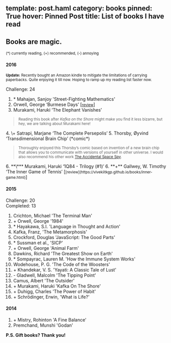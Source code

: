 template: post.haml
category: books
pinned: True
hover: Pinned Post
title: List of books I have read
---
Books are magic.
---

<small>(\*) currently reading, (+) recommended, (-) annoying</small>

#### 2016

<small>

<b>Update:</b> Recently bought an Amazon kindle to mitigate the limitations of
carrying paperbacks. Quite enjoying it till now. Hoping to ramp up my reading
list faster now.
<br>
</small>

Challenge: 24

1. \* Mahajan, Sanjoy 'Street-Fighting Mathematics'
2. Orwell, George ‘Burmese Days’ [<small>[review](https://vivekiitkgp.github.io/books/burmese-days.html)</small>]
3. Murakami, Haruki ‘The Elephant Vanishes’ <br>
  <blockquote>
  <small> Reading this book after <i> Kafka on the Shore </i> might make you
  find it less bizarre, but hey, we are talking about Murakami here!</small>
  </blockquote>
4. \+ Satrapi, Marjane ‘The Complete Persepolis’
5. Thorsby, Øyvind ‘Transdimensional Brain Chip’ (*comic*)<br>
  <blockquote>
  <small> Thoroughly enjoyed this Thorsby’s comic based on invention of a new
  brain chip that allows you to communicate with versions of yourself in other
  universe. I would also recommend his other work <a
  href="http://spacespy.thecomicseries.com/Mycomics/"> The Accidental Space
  Spy</a>.</small>
  </blockquote>
6. **\*** Murakami, Haruki ‘1Q84 - Trilogy (#1)’
6. **+** Gallwey, W. Timothy ‘The Inner Game of Tennis’ [<small>[review](https://vivekiitkgp.github.io/books/inner-game.html)</small>]

#### 2015

Challenge: 20 <br>
Completed: 13

1. Crichton, Michael 'The Terminal Man'
2. \+ Orwell, George '1984'
3. \* Hayakawa, S.I. 'Language in Thought and Action'
4. Kafka, Franz, 'The Metamorphosis'
5. Crockford, Douglas 'JavaScript: The Good Parts'
6. \* Sussman et al., 'SICP'
7. \+ Orwell, George 'Animal Farm'
8. Dawkins, Richard 'The Greatest Show on Earth'
9. \* Sompayrac, Lauren M. 'How the Immune System Works'
10. Wodehouse, P. G. 'The Code of the Woosters'
11. \+ Khandekar, V. S. 'Yayati: A Classic Tale of Lust'
12. \- Gladwell, Malcolm 'The Tipping Point'
13. Camus, Albert 'The Outsider'
14. \+ Murakami, Haruki 'Kafka On The Shore'
15. \+ Duhigg, Charles 'The Power of Habit'
16. \+ Schrödinger, Erwin, 'What is Life?'

#### 2014

1. \+ Mistry, Rohinton 'A Fine Balance'
2. Premchand, Munshi 'Godan'

**P.S. Gift books? Thank you!**

